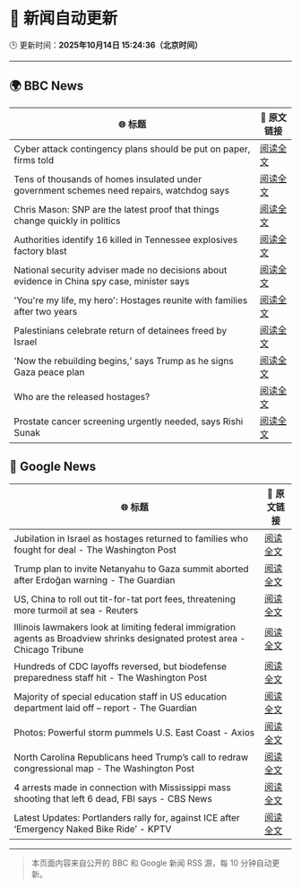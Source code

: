 # 🧠 新闻自动更新

🕒 更新时间：**2025年10月14日 15:24:36（北京时间）**

---

## 🌍 BBC News

| 🌐 标题 | 🔗 原文链接 |
|--------|-------------|
| Cyber attack contingency plans should be put on paper, firms told | [阅读全文](https://www.bbc.com/news/articles/ced61xv967lo?at_medium=RSS&at_campaign=rss) |
| Tens of thousands of homes insulated under government schemes need repairs, watchdog says | [阅读全文](https://www.bbc.com/news/articles/c3w965gz8zgo?at_medium=RSS&at_campaign=rss) |
| Chris Mason: SNP are the latest proof that things change quickly in politics | [阅读全文](https://www.bbc.com/news/articles/cdx4lz0789xo?at_medium=RSS&at_campaign=rss) |
| Authorities identify 16 killed in Tennessee explosives factory blast | [阅读全文](https://www.bbc.com/news/articles/c98n4g3p1x8o?at_medium=RSS&at_campaign=rss) |
| National security adviser made no decisions about evidence in China spy case, minister says | [阅读全文](https://www.bbc.com/news/articles/cvg4r177k52o?at_medium=RSS&at_campaign=rss) |
| 'You're my life, my hero': Hostages reunite with families after two years | [阅读全文](https://www.bbc.com/news/articles/cyv8p8m4qg6o?at_medium=RSS&at_campaign=rss) |
| Palestinians celebrate return of detainees freed by Israel | [阅读全文](https://www.bbc.com/news/articles/cr430epq45go?at_medium=RSS&at_campaign=rss) |
| 'Now the rebuilding begins,' says Trump  as he signs Gaza peace plan | [阅读全文](https://www.bbc.com/news/articles/c709jxxrrvlo?at_medium=RSS&at_campaign=rss) |
| Who are the released hostages? | [阅读全文](https://www.bbc.com/news/articles/cpvl9k4mw8no?at_medium=RSS&at_campaign=rss) |
| Prostate cancer screening urgently needed, says Rishi Sunak | [阅读全文](https://www.bbc.com/news/articles/cwykxqerk12o?at_medium=RSS&at_campaign=rss) |

## 📰 Google News

| 🌐 标题 | 🔗 原文链接 |
|--------|-------------|
| Jubilation in Israel as hostages returned to families who fought for deal - The Washington Post | [阅读全文](https://news.google.com/rss/articles/CBMikgFBVV95cUxPc1FkemRGS0dBZzV2c2hJMzlib0hQanJfRmpYbUM5bVNoT0dYbWNwNllLWnl0YnU5dGp3cHlKLW5lVkdaZjcwNVRxVUxvZHUwWjhaZmhERXprdUVRUS11U1VpZ0NsLW4tWTQxWjhnTzZDUU90Vm9vclB4R3pad2JTUEhIemRMOVVFSDZWRjgwQ1J0UQ?oc=5) |
| Trump plan to invite Netanyahu to Gaza summit aborted after Erdoğan warning - The Guardian | [阅读全文](https://news.google.com/rss/articles/CBMipwFBVV95cUxNdjg5VTYxZkdUQmE0aHhmdDJ5bWhZbF9sT2VvSkxkNkdvSDhMNzhfejZLbkp2QVExMUZfWV9NVVhZV3pNbWZpVF9JZUZqbi1LeHhpM3FaX2czc2hZN25JN0VXX1J4UXJPUXlfUXhYRFNwcDBucHFBcTQwNHhoRmplaGFCYldWc3V3N0VYUXYtSWdVaGhOd1hXVnh2Zy15SzQ5V3N4WGEwUQ?oc=5) |
| US, China to roll out tit-for-tat port fees, threatening more turmoil at sea - Reuters | [阅读全文](https://news.google.com/rss/articles/CBMitwFBVV95cUxOQzZ0OXpWdmxHSWh4dzlFcHpEa2ktaFJmQ2xMbDNreXVJMm53bGhnbEJRYy11UE45TGlZUDRXNnFPWUtOdmhQM1VhVndqRFhIQUpiM0hWbzFyaG5WNy1ySXV0ellxWW1ZdFM3cDVRSnlzQmIxNG5TazgycHdORWpySy1OVC1rUUJtZGRUamI3aHlhZVItWUZCS3VIWXRfb28tMjM2akpXdF9KSGxpYlM5V0ZfdDZXZzg?oc=5) |
| Illinois lawmakers look at limiting federal immigration agents as Broadview shrinks designated protest area - Chicago Tribune | [阅读全文](https://news.google.com/rss/articles/CBMiiAFBVV95cUxOT25wV3R1QlUxc3dxNnFZUmoteEgwTHh3ZWd6Tk11TXRFZmdQMjMxMUdzSHZVQkE3STViYlF4d2lGakEyZVVwUWxXcVUzbDNJWnZvTDYyRmtoMThUS2R2dGVVMUhHcFRxSkxTNC0tN2pFVWFiTlpZdTJBM1YyQ0VSUXk5ZF9ndzlT?oc=5) |
| Hundreds of CDC layoffs reversed, but biodefense preparedness staff hit - The Washington Post | [阅读全文](https://news.google.com/rss/articles/CBMiigFBVV95cUxOVDllS0RaY3lUY2JSeHF6MS1yLUlxd0VjajQ0VVY0ZDZKUFN0SWZiQnNMajdsWnhOdHViNVZLVDA0X08zeDEyQWc1VTBMd01xa1RzY1ItUjkzeGNGUG4yeGhPX2dta0w2M09kMFZ0UHpwUXNLRzJKc29felJzbUE5NkNUNjdfMUVfaGc?oc=5) |
| Majority of special education staff in US education department laid off – report - The Guardian | [阅读全文](https://news.google.com/rss/articles/CBMijAFBVV95cUxQaWlpZ3dlWDJzdHdickRlOUJmRGJCemlHRXZsaUN3QlhYbEp6UWFtTlZ2Z0NMRjF0UU1ybVJSWEpRYWEzZW9WaFpKT2pNMGNPUzRYbnBEcnJOa3JTTHBWOVgyMm9UM3p5cXl4UkU5d25tMlFMUXM5SGdpMURZbVZOTEdpbjJXNHlTdG9IVw?oc=5) |
| Photos: Powerful storm pummels U.S. East Coast - Axios | [阅读全文](https://news.google.com/rss/articles/CBMijAFBVV95cUxOR3JOMXpYQ1dTVGlmdmR1aGRVNWxscTI2Vnd2aldhZ2VEcE1Sb1A5VFBZdHJQM3VNZENSdG11WEItY2hLbm5JLUdMNWtRZlI2OWVCcEEzZURWaWh4MXZlLU1OVDBqei1mazdWbXl4ZEp3Y2FWcXpQNlh1NmtGUXlHTEwwTXdzcl9MUnh0Mw?oc=5) |
| North Carolina Republicans heed Trump’s call to redraw congressional map - The Washington Post | [阅读全文](https://news.google.com/rss/articles/CBMilAFBVV95cUxPWWxwbmpGSWZ6M2txd19CNl8yUFdLMjRhMi1TUFpPTThBNUZBdEE3S0xBNlduRThpY0lYY19xUWlsNXBueGZ3S0p5a0dQcm1SNE4zZTZ0RVJoRlY5cjNhZm5LZlRBcGdQMFpZeW50aEYycXVPdXc2M2ZVbThoaHpDTXRuWFpueF9mVXMxSWdpYmVabkVV?oc=5) |
| 4 arrests made in connection with Mississippi mass shooting that left 6 dead, FBI says - CBS News | [阅读全文](https://news.google.com/rss/articles/CBMieEFVX3lxTE1GLVJQR3ZBN3JISjBnSGRXX0hTQUwwRUYtSU1EUHltdXZrdDI5c2ZSaHFRdFBxMThfdldYWHFNQ1k0QTVaeDBTLU00U0twdDgzblB0Y2xZLTRyaWlmMWlfazNSdkhNelMyQXYtcGIxUm5SUmtiQlQ5Z9IBfkFVX3lxTFBwMUFJT0R2Wl9tVjJTaFp3RlpoNE01MklONk5RaWdQenRFNEJGYnJJRlIySkg3WElTdXY5SG0zdXMtbUNmSDI5R0k3ZXRCRkREa08zZ3lqcGhiVHRQbFBHOWRoOWpUWVVaVUJVVlRzbi14Y2x0dHRNakt6WlZRdw?oc=5) |
| Latest Updates: Portlanders rally for, against ICE after ‘Emergency Naked Bike Ride’ - KPTV | [阅读全文](https://news.google.com/rss/articles/CBMirgFBVV95cUxPTzZxRklWYzBSMmladkg2M2ZQeTdnT3RoWjZtYkduYUlIb0paeElKZHlhYTlLMm5DSEgxQXBWTXBWR09VeEk0eFFsSXRkYzFnNmFqWC1qbl9STHNWREtVM1p6bHlkZjdDTFpTcVQ2VmdHU3B5ZE1fQjJRWGl4OGViUjFMRDJsQ3phZ3Y2UGFSWmliRlJ3TURwRXE5R3lPdXFpYWlGbVhWWVFGSmZtLXc?oc=5) |

---
> 本页面内容来自公开的 BBC 和 Google 新闻 RSS 源，每 10 分钟自动更新。